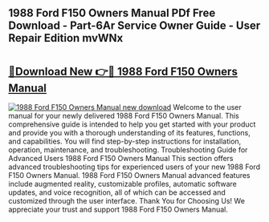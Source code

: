## 1988 Ford F150 Owners Manual PDf Free Download - Part-6Ar Service Owner Guide - User Repair Edition mvWNx

# <h2><a href="http://bc21632.oget.top/?id=1988+Ford+F150+Owners+Manual">🔗Download New 👉🔴 1988 Ford F150 Owners Manual</a></h2>

[![1988 Ford F150 Owners Manual new download](https://i.imgur.com/5g1atiW.png)](http://bc21632.oget.top/?id=1988+Ford+F150+Owners+Manual)
Welcome to the user manual for your newly delivered 1988 Ford F150 Owners Manual. This comprehensive guide is intended to help you get started with your product and provide you with a thorough understanding of its features, functions, and capabilities. You will find step-by-step instructions for installation, operation, maintenance, and troubleshooting. Troubleshooting Guide for Advanced Users 1988 Ford F150 Owners Manual This section offers advanced troubleshooting tips for experienced users of your new 1988 Ford F150 Owners Manual. 1988 Ford F150 Owners Manual advanced features include augmented reality, customizable profiles, automatic software updates, and voice recognition, all of which can be accessed and customized through the user interface. Thank You for Choosing Us! We appreciate your trust and support 1988 Ford F150 Owners Manual.
